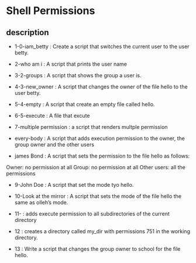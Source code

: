 # Shell Permissions

##  description 

* 1-0-iam_betty : Create a script that switches the current user to the user betty.

* 2-who am i : A script that prints the user name

* 3-2-groups : A script that shows the group a user is.

* 4-3-new_owner : A script that changes the owner of the file hello to the user betty.

* 5-4-empty : A script that create an empty file called hello.

* 6-5-execute : A file that excute

* 7-multiple permission : a script that renders multple permission

* every-body : A script that adds execution permission to the owner, the group owner and the other users

* james Bond : A script that sets the permission to the file hello as follows:

Owner: no permission at all
Group: no permission at all
Other users: all the permissions

* 9-John Doe : A script that set the mode tyo hello.

* 10-Look at the mirror : A script that sets the mode of the file hello the same as olleh’s mode.

* 11- :  adds execute permission to all subdirectories of the current directory

* 12 : creates a directory called my_dir with permissions 751 in the working directory.

* 13 : Write a script that changes the group owner to school for the file hello.
  
